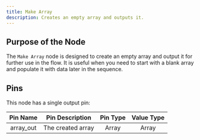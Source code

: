 ```yaml
---
title: Make Array
description: Creates an empty array and outputs it.
---
```


## Purpose of the Node
The `Make Array` node is designed to create an empty array and output it for further use in the flow. It is useful when you need to start with a blank array and populate it with data later in the sequence.

## Pins
This node has a single output pin:

| Pin Name | Pin Description | Pin Type | Value Type |
|:----------:|:-------------:|:------:|:------:|
| array_out | The created array | Array | Array |
